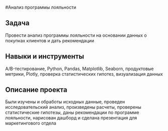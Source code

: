 #Анализ программы лояльности
## Задача
Провести анализ программы лояльности на основании данных о покупках клиентов и дать рекомендации
## Навыки и инструменты
A/B-тестирование,
Python,
Pandas,
Matplotlib,
Seaborn,
продуктовые метрики,
Plotly,
проверка статистических гипотез,
визуализация данных
## Описание проекта
Были изучены и обработы исходных данные, проведен исследовательский анализ, произведены расчеты, проверены статистические гипотезы, даны рекомендации по программе лояльности, нарисован дашборд и сделана презентация для маркетингового отдела
